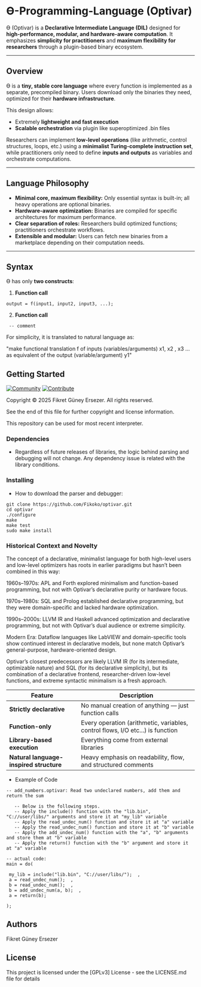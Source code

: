 
# Ɵ-Programming-Language (Optivar)

Ɵ (Optivar) is a **Declarative Intermediate Language (DIL)** designed for **high-performance, modular, and hardware-aware computation**. It emphasizes **simplicity for practitioners** and **maximum flexibility for researchers** through a plugin-based binary ecosystem.

---

## Overview

Ɵ is a **tiny, stable core language** where every function is implemented as a separate, precompiled binary. Users download only the binaries they need, optimized for their **hardware infrastructure**.  

This design allows:

- Extremely **lightweight and fast execution**  
- **Scalable orchestration** via plugin like superoptimized .bin files  

Researchers can implement **low-level operations** (like arithmetic, control structures, loops, etc.) using a **minimalist Turing-complete instruction set**, while practitioners only need to define **inputs and outputs** as variables and orchestrate computations.

---

## Language Philosophy

- **Minimal core, maximum flexibility:** Only essential syntax is built-in; all heavy operations are optional binaries.  
- **Hardware-aware optimization:** Binaries are compiled for specific architectures for maximum performance.  
- **Clear separation of roles:** Researchers build optimized functions; practitioners orchestrate workflows.  
- **Extensible and modular:** Users can fetch new binaries from a marketplace depending on their computation needs.

---

## Syntax

Ɵ has only **two constructs**:

1. **Function call**
```
output = f(input1, input2, input3, ...);
```

2. **Function call** 
```
 -- comment 
```

For simplicity, it is translated to natural language as:

"make functional translation f of inputs (variables/arguments) x1, x2 , x3 ... as equivalent of the output (variable/argument) y1"

## Getting Started

[![Community](https://img.shields.io/badge/Community-Join-blue.svg)](https://github.com/Fikoko/Optivar/discussions) 
[![Contribute](https://img.shields.io/badge/Contribute-Join-yellow.svg)](https://github.com/Fikoko/Optivar/discussions/category=Announcements)

Copyright © 2025 Fikret Güney Ersezer. All rights reserved.

See the end of this file for further copyright and license information.

This repository can be used for most recent interpreter.

### Dependencies

* Regardless of future releases of libraries, the logic behind parsing and debugging will not change. Any dependency issue is related with the library conditions.

### Installing

* How to download the parser and debugger:
  
```
git clone https://github.com/Fikoko/optivar.git
cd optivar
./configure
make
make test
sudo make install
```
  

### Historical Context and Novelty
The concept of a declarative, minimalist language for both high-level users and low-level optimizers has roots in earlier paradigms but hasn’t been combined in this way:

1960s–1970s: APL and Forth explored minimalism and function-based programming, but not with Optivar’s declarative purity or hardware focus.

1970s–1980s: SQL and Prolog established declarative programming, but they were domain-specific and lacked hardware optimization.

1990s–2000s: LLVM IR and Haskell advanced optimization and declarative programming, but not with Optivar’s dual audience or extreme simplicity.

Modern Era: Dataflow languages like LabVIEW and domain-specific tools show continued interest in declarative models, but none match Optivar’s general-purpose, hardware-oriented design.


Optivar’s closest predecessors are likely LLVM IR (for its intermediate, optimizable nature) and SQL (for its declarative simplicity), but its combination of a declarative frontend, researcher-driven low-level functions, and extreme syntactic minimalism is a fresh approach.


| Feature                                 | Description                                                                    |
| --------------------------------------- | ------------------------------------------------------------------------------ |
| **Strictly declarative**                | No manual creation of anything — just function calls                           |
| **Function-only**                       | Every operation (arithmetic, variables, control flows, I/O etc...) is function |
| **Library-based execution**             | Everything come from external libraries                                        |
| **Natural language-inspired structure** | Heavy emphasis on readability, flow, and structured comments                   |



* Example of Code

```
-- add_numbers.optivar: Read two undeclared numbers, add them and return the sum

   -- Below is the following steps.
   -- Apply the include() function with the "lib.bin", "C://user/libs/" arguments and store it at "my_lib" variable
   -- Apply the read_undec_num() function and store it at "a" variable
   -- Apply the read_undec_num() function and store it at "b" variable
   -- Apply the add_undec_num() function with the "a", "b" arguments and store them at "b" variable
   -- Apply the return() function with the "b" argument and store it at "a" variable

-- actual code:
main = do(

 my_lib = include("lib.bin", "C://user/libs/");  ,   
 a = read_undec_num();  ,                          
 b = read_undec_num();  ,                          
 b = add_undec_num(a, b);  ,                       
 a = return(b);                                    

);
```

## Authors
Fikret Güney Ersezer

## License

This project is licensed under the [GPLv3] License - see the LICENSE.md file for details
